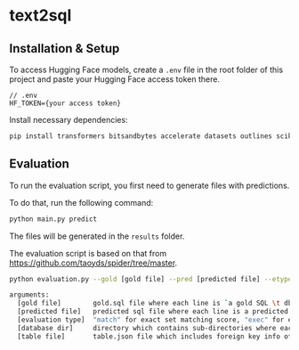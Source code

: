 # text2sql

## Installation & Setup

To access Hugging Face models, create a `.env` file in the root folder of this project and paste your Hugging Face access token there.

```
// .env
HF_TOKEN={your access token}
```

Install necessary dependencies:

```bash
pip install transformers bitsandbytes accelerate datasets outlines scikit-learn python-dotenv nltk gdown
```

## Evaluation

To run the evaluation script, you first need to generate files with predictions.

To do that, run the following command:

```bash
python main.py predict
```

The files will be generated in the `results` folder.

The evaluation script is based on that from https://github.com/taoyds/spider/tree/master.

```bash
python evaluation.py --gold [gold file] --pred [predicted file] --etype [evaluation type] --db [database dir] --table [table file]

arguments:
  [gold file]        gold.sql file where each line is `a gold SQL \t db_id`
  [predicted file]   predicted sql file where each line is a predicted SQL
  [evaluation type]  "match" for exact set matching score, "exec" for execution score, "time" for execution time, and "all" for all
  [database dir]     directory which contains sub-directories where each SQLite3 database is stored
  [table file]       table.json file which includes foreign key info of each database
```
